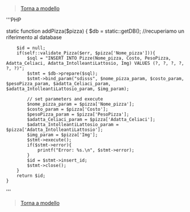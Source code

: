 >[Torna a modello](model.md) 

'''PHP

static function addPizza($pizza)
    {
	    $db = static::getDB();  //recuperiamo un riferimento al database
	    
	    $id = null;
	    if(self::validate_Pizza($err, $pizza['Nome_pizza'])){
    	    $sql = "INSERT INTO Pizze(Nome_pizza, Costo, PesoPizza, Adatta_Celiaci, Adatta_IntolleantiLattosio, Img) VALUES (?, ?, ?, ?, ?, ?)";
            $stmt = $db->prepare($sql);
            $stmt->bind_param("sdisss", $nome_pizza_param, $costo_param, $pesoPizza_param, $adatta_Celiaci_param, $adatta_IntolleantiLattosio_param, $img_param);
            
            // set parameters and execute
            $nome_pizza_param = $pizza['Nome_pizza'];
            $costo_param = $pizza['Costo'];
            $pesoPizza_param = $pizza['PesoPizza'];
            $adatta_Celiaci_param = $pizza['Adatta_Celiaci'];
            $adatta_IntolleantiLattosio_param = $pizza['Adatta_IntolleantiLattosio'];
            $img_param = $pizza['Img'];
            $stmt->execute();
            if($stmt->error){
                printf("Error: %s.\n", $stmt->error);
            }
            $id = $stmt->insert_id;
            $stmt->close();
	    }
        return $id;
	}
'''
>[Torna a modello](model.md) 
